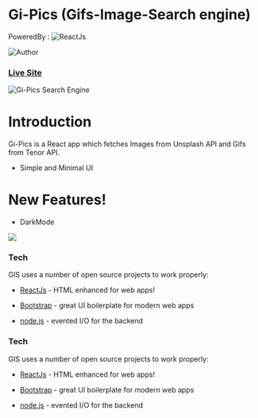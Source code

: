 # Gi-Pics (Gifs-Image-Search engine)
PoweredBy :
![ReactJs](https://user-images.githubusercontent.com/56060354/97405855-53c40280-191e-11eb-8fe5-8d7878b0b280.png)

![Author](https://img.shields.io/badge/author-Pratyush%20Kumar-lightgrey.svg?colorB=9900cc&style=flat-square)

### [Live Site](https://pratyushk7.github.io/gi-pics/)

![Gi-Pics Search Engine]()

# Introduction
Gi-Pics is a React app which fetches Images from Unsplash API and Gifs from Tenor API.

  - Simple and Minimal UI

# New Features!

  - DarkMode 
 
<img src="https://github.com/PratyushK7/README/blob/main/DarkMode.gif">

### Tech

GIS uses a number of open source projects to work properly:

* [ReactJs] - HTML enhanced for web apps!
* [Bootstrap] - great UI boilerplate for modern web apps
* [node.js] - evented I/O for the backend




 




   [git-repo-url]: https://github.com/BURFAL18/Gif-Image-Searcher
   [node.js]: http://nodejs.org/
   [ReactJs]: http://reactjs.org/
   [BootStrap]:https://getbootstrap.com/docs/4.0

### Tech

GIS uses a number of open source projects to work properly:

* [ReactJs] - HTML enhanced for web apps!
* [Bootstrap] - great UI boilerplate for modern web apps
* [node.js] - evented I/O for the backend




 




   [git-repo-url]: https://github.com/PratyushK7/gi-pics
   [node.js]: http://nodejs.org/
   [ReactJs]: http://reactjs.org/
   [BootStrap]:https://getbootstrap.com/docs/4.0
